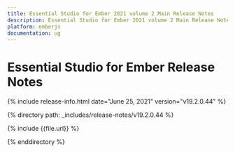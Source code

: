 ```yaml
---
title: Essential Studio for Ember 2021 volume 2 Main Release Notes  
description: Essential Studio for Ember 2021 volume 2 Main Release Notes  
platform: emberjs
documentation: ug
---
```


# Essential Studio for Ember  Release Notes  

{% include release-info.html date="June 25, 2021"  version="v19.2.0.44" %} 


{% directory path: _includes/release-notes/v19.2.0.44 %}

{% include {{file.url}} %}

{% enddirectory %}